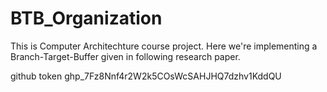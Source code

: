 # BTB_Organization
This is Computer Architechture course project.
Here we're implementing a Branch-Target-Buffer given in following research paper.


github token
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
